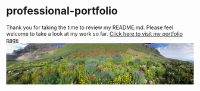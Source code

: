 # professional-portfolio
Thank you for taking the time to review my README.md. Please feel welcome to take a look at my work so far.
[Click here to visit my portfolio page](https://jakesmiley.github.io/professional-portfolio/)
![image](./assets/images/flowers-timp.jpeg/)